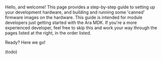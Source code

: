 Hello, and welcome! This page provides a step-by-step guide to setting up your development hardware, and building and running some 'canned' firmware images on the hardware. This guide is intended for module developers just getting started with the Ara MDK. If you're a more experienced developer, feel free to skip this and work your way through the pages listed at the right, in the order listed.

Ready? Here we go!

(todo)



